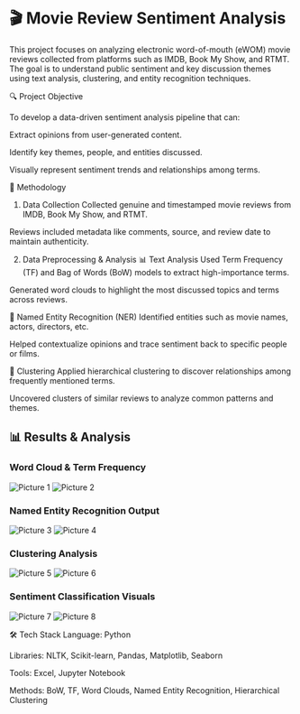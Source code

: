# 🎬 Movie Review Sentiment Analysis

This project focuses on analyzing electronic word-of-mouth (eWOM) movie reviews collected from platforms such as IMDB, Book My Show, and RTMT. The goal is to understand public sentiment and key discussion themes using text analysis, clustering, and entity recognition techniques.

🔍 Project Objective

To develop a data-driven sentiment analysis pipeline that can:

Extract opinions from user-generated content.

Identify key themes, people, and entities discussed.

Visually represent sentiment trends and relationships among terms.

🧠 Methodology

1. Data Collection
Collected genuine and timestamped movie reviews from IMDB, Book My Show, and RTMT.

Reviews included metadata like comments, source, and review date to maintain authenticity.

2. Data Preprocessing & Analysis
📊 Text Analysis
Used Term Frequency (TF) and Bag of Words (BoW) models to extract high-importance terms.

Generated word clouds to highlight the most discussed topics and terms across reviews.

🧠 Named Entity Recognition (NER)
Identified entities such as movie names, actors, directors, etc.

Helped contextualize opinions and trace sentiment back to specific people or films.

🔗 Clustering
Applied hierarchical clustering to discover relationships among frequently mentioned terms.

Uncovered clusters of similar reviews to analyze common patterns and themes.

## 📊 Results & Analysis

### Word Cloud & Term Frequency
![Picture 1](screenshots/picture1.png)
![Picture 2](screenshots/picture2.png)

### Named Entity Recognition Output
![Picture 3](screenshots/picture3.png)
![Picture 4](screenshots/picture4.png)

### Clustering Analysis
![Picture 5](screenshots/picture5.png)
![Picture 6](screenshots/picture6.png)

### Sentiment Classification Visuals
![Picture 7](screenshots/picture7.png)
![Picture 8](screenshots/picture8.png)



🛠 Tech Stack
Language: Python

Libraries: NLTK, Scikit-learn, Pandas, Matplotlib, Seaborn

Tools: Excel, Jupyter Notebook

Methods: BoW, TF, Word Clouds, Named Entity Recognition, Hierarchical Clustering
